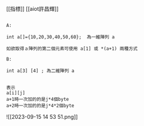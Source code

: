 [[指標]]
[[aiot許昌輝]]

```

A:

int a[]={10,20,30,40,50,60};  為一維陣列 a

如欲取得ａ陣列的第二個元素可使用 a[1] 或 *(a+1) 兩種方式

B:

int a[3] [4] ; 為二維陣列 a
```
```

表示
a[i][j]
a+1時一次加的的是j*4個byte
a+2時一次加的的是j*4*2個byte
```
![[2023-09-15 14 53 51.png]]